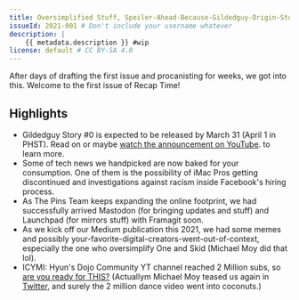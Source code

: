 ```yaml
---
title: Oversimplified Stuff, Spoiler-Ahead-Because-Gildedguy-Origin-Story, and more!
issueId: 2021-001 # Don't include your username whatever
description: |
    {{ metadata.description }} #wip
license: default # CC BY-SA 4.0
---
```


After days of drafting the first issue and procanisting for weeks, we got into this. Welcome to the first issue of Recap Time!


<!-- ./highlights.md -->
## Highlights

- Gildedguy Story #0 is expected to be released by March 31 (April 1
in PHST). Read on or maybe [watch the announcement on YouTube]().
to learn more.
- Some of tech news we handpicked are now baked for your consumption.
One of them is the possibility of iMac Pros getting discontinued and
investigations against racism inside Facebook's hiring process.
- As The Pins Team keeps expanding the online footprint, we had successfully
arrived Mastodon (for bringing updates and stuff) and Launchpad (for mirrors
stuff) with Framagit soon.
- As we kick off our Medium publication this 2021, we had some memes
and possibly your-favorite-digital-creators-went-out-of-context,
especially the one who oversimplify One and Skid (Michael Moy did
that lol).
- ICYMI: Hyun's Dojo Community YT channel reached 2 Million subs, so [are you ready for THIS?](https://www.youtube.com/watch?v=X-lclBxiqBc) (Actuallym Michael Moy teased us again in [Twitter](https://twitter.com/GildedguyArt/status/1372965987688050690), and surely the 2 million dance video went into coconuts.)

<!-- ./tech-news.md -->
